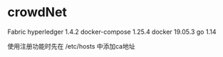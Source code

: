 # crowdNet
Fabric hyperledger 1.4.2
docker-compose 1.25.4
docker 19.05.3
go 1.14




使用注册功能时先在 /etc/hosts 中添加ca地址
